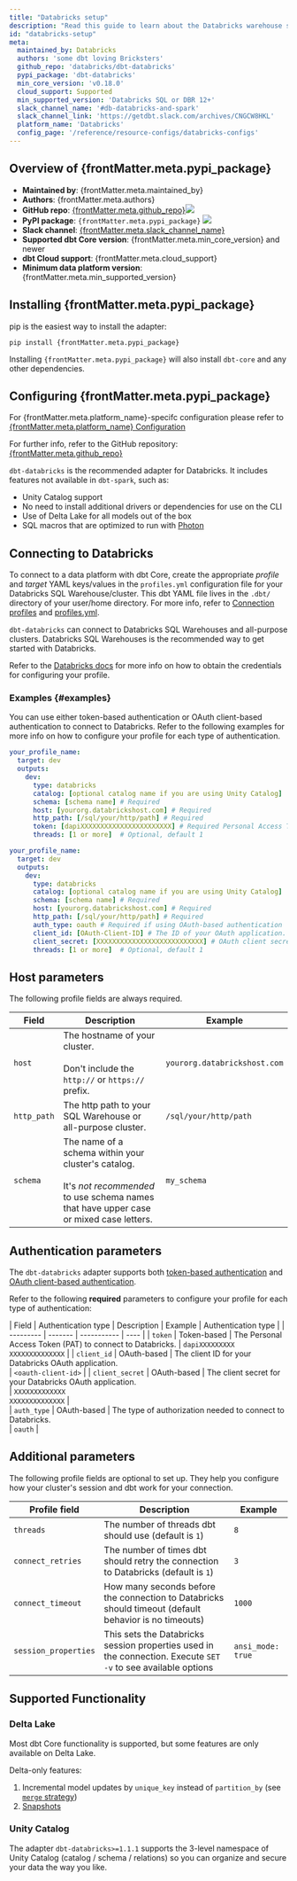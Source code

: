 ```yaml
---
title: "Databricks setup"
description: "Read this guide to learn about the Databricks warehouse setup in dbt."
id: "databricks-setup"
meta:
  maintained_by: Databricks
  authors: 'some dbt loving Bricksters'
  github_repo: 'databricks/dbt-databricks'
  pypi_package: 'dbt-databricks'
  min_core_version: 'v0.18.0'
  cloud_support: Supported
  min_supported_version: 'Databricks SQL or DBR 12+'
  slack_channel_name: '#db-databricks-and-spark'
  slack_channel_link: 'https://getdbt.slack.com/archives/CNGCW8HKL'
  platform_name: 'Databricks'
  config_page: '/reference/resource-configs/databricks-configs'
--- 
```


<Snippet path="warehouse-setups-cloud-callout" />

<h2> Overview of {frontMatter.meta.pypi_package} </h2>

<ul>
    <li><strong>Maintained by</strong>: {frontMatter.meta.maintained_by}</li>
    <li><strong>Authors</strong>: {frontMatter.meta.authors}</li>
    <li><strong>GitHub repo</strong>: <a href={`https://github.com/${frontMatter.meta.github_repo}`}>{frontMatter.meta.github_repo}</a><a href={`https://github.com/${frontMatter.meta.github_repo}`}><img src={`https://img.shields.io/github/stars/${frontMatter.meta.github_repo}?style=for-the-badge`}/></a></li>
    <li><strong>PyPI package</strong>: <code>{frontMatter.meta.pypi_package}</code> <a href={`https://badge.fury.io/py/${frontMatter.meta.pypi_package}`}><img src={`https://badge.fury.io/py/${frontMatter.meta.pypi_package}.svg`}/></a></li>
    <li><strong>Slack channel</strong>: <a href={frontMatter.meta.slack_channel_link}>{frontMatter.meta.slack_channel_name}</a></li>
    <li><strong>Supported dbt Core version</strong>: {frontMatter.meta.min_core_version} and newer</li>
    <li><strong>dbt Cloud support</strong>: {frontMatter.meta.cloud_support}</li>
    <li><strong>Minimum data platform version</strong>: {frontMatter.meta.min_supported_version}</li>
    </ul>


<h2> Installing {frontMatter.meta.pypi_package} </h2>

pip is the easiest way to install the adapter:

<code>pip install {frontMatter.meta.pypi_package}</code>

<p>Installing <code>{frontMatter.meta.pypi_package}</code> will also install <code>dbt-core</code> and any other dependencies.</p>

<h2> Configuring {frontMatter.meta.pypi_package} </h2>

<p>For {frontMatter.meta.platform_name}-specifc configuration please refer to <a href={frontMatter.meta.config_page}>{frontMatter.meta.platform_name} Configuration</a> </p>

<p>For further info, refer to the GitHub repository: <a href={`https://github.com/${frontMatter.meta.github_repo}`}>{frontMatter.meta.github_repo}</a></p>

`dbt-databricks` is the recommended adapter for Databricks. It includes features not available in `dbt-spark`, such as:
- Unity Catalog support
- No need to install additional drivers or dependencies for use on the CLI
- Use of Delta Lake for all models out of the box
- SQL macros that are optimized to run with [Photon](https://docs.databricks.com/runtime/photon.html)

## Connecting to Databricks

To connect to a data platform with dbt Core, create the appropriate _profile_ and _target_ YAML keys/values in the `profiles.yml` configuration file for your Databricks SQL Warehouse/cluster. This dbt YAML file lives in the  `.dbt/` directory of your user/home directory. For more info, refer to [Connection profiles](/docs/core/connect-data-platform/connection-profiles) and [profiles.yml](/docs/core/connect-data-platform/profiles.yml).

`dbt-databricks` can connect to Databricks SQL Warehouses and all-purpose clusters. Databricks SQL Warehouses is the recommended way to get started with Databricks.

Refer to the [Databricks docs](https://docs.databricks.com/dev-tools/dbt.html#) for more info on how to obtain the credentials for configuring your profile.

### Examples {#examples}

You can use either token-based authentication or OAuth client-based authentication to connect to Databricks. Refer to the following examples for more info on how to configure your profile for each type of authentication.

<Tabs queryString="tokenoauth">

<TabItem value="token" label="Token-based authentication">

<File name='~/.dbt/profiles.yml'>

```yaml
your_profile_name:
  target: dev
  outputs:
    dev:
      type: databricks
      catalog: [optional catalog name if you are using Unity Catalog]
      schema: [schema name] # Required
      host: [yourorg.databrickshost.com] # Required
      http_path: [/sql/your/http/path] # Required
      token: [dapiXXXXXXXXXXXXXXXXXXXXXXX] # Required Personal Access Token (PAT) if using token-based authentication
      threads: [1 or more]  # Optional, default 1
```

</File>

</TabItem>

<TabItem value="oauth" label="OAuth client-based authentication">


<File name='~/.dbt/profiles.yml'>

```yaml
your_profile_name:
  target: dev
  outputs:
    dev:
      type: databricks
      catalog: [optional catalog name if you are using Unity Catalog]
      schema: [schema name] # Required
      host: [yourorg.databrickshost.com] # Required
      http_path: [/sql/your/http/path] # Required
      auth_type: oauth # Required if using OAuth-based authentication
      client_id: [OAuth-Client-ID] # The ID of your OAuth application. Required if using OAuth-based authentication
      client_secret: [XXXXXXXXXXXXXXXXXXXXXXXXXXX] # OAuth client secret. # Required if using OAuth-based authentication
      threads: [1 or more]  # Optional, default 1
```
</File>

</TabItem>

</Tabs>

## Host parameters

The following profile fields are always required. 

| Field     | Description | Example |
| --------- | ------- | ----------- |
|   `host`  | The hostname of your cluster.<br/><br/>Don't include the `http://` or `https://` prefix. |  `yourorg.databrickshost.com` | 
|   `http_path`   | The http path to your SQL Warehouse or all-purpose cluster. | `/sql/your/http/path`  | 
|  `schema`  |  The name of a schema within your cluster's catalog. <br/><br/>It's _not recommended_ to use schema names that have upper case or mixed case letters.  | `my_schema`  |

## Authentication parameters

The `dbt-databricks` adapter supports both [token-based authentication](/docs/core/connect-data-platform/databricks-setup?tokenoauth=token#examples) and [OAuth client-based authentication](/docs/core/connect-data-platform/databricks-setup?tokenoauth=oauth#examples).  

Refer to the following **required** parameters to configure your profile for each type of authentication:

| Field     | Authentication type | Description | Example | Authentication type |
| --------- | ------- | ----------- | ---- | 
|  `token`  |  Token-based  | The Personal Access Token (PAT) to connect to Databricks.  | `dapiXXXXXXXXX`<br /> `XXXXXXXXXXXXXX`  |
|  `client_id`  | OAuth-based |  The client ID for your Databricks OAuth application.<br />  | `<oauth-client-id>`  | 
|  `client_secret`  | OAuth-based |  The client secret for your Databricks OAuth application. <br />  | `XXXXXXXXXXXXX`<br /> `XXXXXXXXXXXXXX`  |  
|  `auth_type`  |  OAuth-based |  The type of authorization needed to connect to Databricks. <br /> | `oauth`  |

## Additional parameters

The following profile fields are optional to set up. They help you configure how your cluster's session and dbt work for your connection.

| Profile field  |  Description  | Example   |
| ------------- | ------------------- | --------------- |
| `threads`   | The number of threads dbt should use (default is `1`) |`8`  | 
| `connect_retries`  | The number of times dbt should retry the connection to Databricks (default is `1`)  |`3`   | 
| `connect_timeout`     | How many seconds before the connection to Databricks should timeout (default behavior is no timeouts)  | `1000` | 
| `session_properties`  | This sets the Databricks session properties used in the connection. Execute `SET -v` to see available options  |`ansi_mode: true` | 

## Supported Functionality

### Delta Lake

Most dbt Core functionality is supported, but some features are only available
on Delta Lake.

Delta-only features:
1. Incremental model updates by `unique_key` instead of `partition_by` (see [`merge` strategy](/reference/resource-configs/databricks-configs#the-merge-strategy))
2. [Snapshots](/docs/build/snapshots)


### Unity Catalog

The adapter `dbt-databricks>=1.1.1` supports the 3-level namespace of Unity Catalog (catalog / schema / relations) so you can organize and secure your data the way you like.
